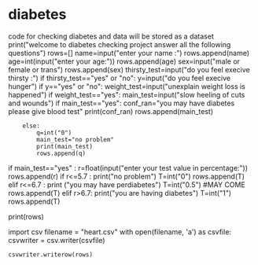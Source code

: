 # diabetes
code for checking diabetes and data will be stored as a dataset
print("welcome to diabetes checking project answer all the following questions")
rows=[]
name=input("enter your name :")
rows.append(name)
age=int(input("enter your age:"))
rows.append(age)
sex=input("male or female or trans")
rows.append(sex)
thirsty_test=input("do you feel execive thirsty :")
if thirsty_test=="yes" or "no":
    y=input("do you feel execive hunger")
    if y=="yes" or "no":
        weight_test=input("unexplain weight loss is happened")
        if weight_test=="yes":
            main_test=input("slow heeling of cuts and wounds")
            if main_test=="yes":
                conf_ran="you may have diabetes please give blood test"
                print(conf_ran)
                rows.append(main_test)

        else:
            q=int("0")
            main_test="no problem"
            print(main_test)
            rows.append(q)

if main_test=="yes" :
    r=float(input("enter your test value in percentage:"))
    rows.append(r)
    if r<=5.7 :
        print("no problem")
        T=int("0")
        rows.append(T)
    elif r<=6.7 :
        print ("you may have perdiabetes")
        T=int("0.5")   #MAY COME
        rows.append(T)
    elif r>6.7:
        print("you are having diabetes")
        T=int("1")
        rows.append(T)

print(rows)


import csv
filename = "heart.csv"
with open(filename, 'a') as csvfile:
    csvwriter = csv.writer(csvfile)

    csvwriter.writerow(rows)

